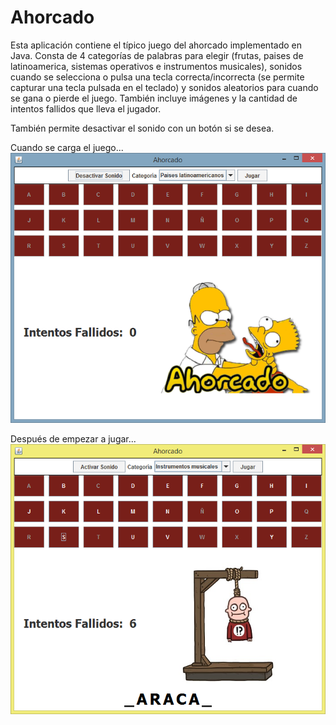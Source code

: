 # Ahorcado

Esta aplicación contiene el típico juego del ahorcado implementado en Java.
Consta de 4 categorías de palabras para elegir (frutas, paises de latinoamerica, sistemas operativos e instrumentos musicales),
sonidos cuando se selecciona o pulsa una tecla correcta/incorrecta (se permite capturar una tecla pulsada en el teclado)
y sonidos aleatorios para cuando se gana o pierde el juego.
También incluye imágenes y la cantidad de intentos fallidos que lleva el jugador.

También permite desactivar el sonido con un botón si se desea.

Cuando se carga el juego...
![iMAGEN](https://github.com/cristianecheverri/Ahorcado/blob/master/Captura.PNG)

Después de empezar a jugar...
![iMAGEN](https://github.com/cristianecheverri/Ahorcado/blob/master/Capttura.PNG)


